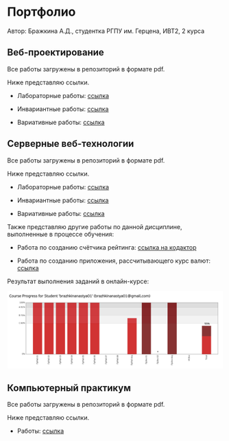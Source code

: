 # Портфолио


Автор: Бражкина А.Д., студентка РГПУ им. Герцена, ИВТ2, 2 курса 


## Веб-проектирование


Все работы загружены в репозиторий в формате pdf. 

Ниже представляю ссылки.



* Лабораторные работы: [ссылка](https://github.com/nas-tya/portfolio/blob/main/%D0%B2%D0%B5%D0%B1-%D0%BF%D1%80%D0%BE%D0%B5%D0%BA%D1%82%D0%B8%D1%80%D0%BE%D0%B2%D0%B0%D0%BD%D0%B8%D0%B5/%D0%91%D1%80%D0%B0%D0%B6%D0%BA%D0%B8%D0%BD%D0%B0%20%D0%90.%D0%94.%2C%20%D0%92%D0%9F%2C%20%D0%9B%D0%A0.pdf)

* Инвариантные работы: [ссылка](https://github.com/nas-tya/portfolio/blob/main/%D0%B2%D0%B5%D0%B1-%D0%BF%D1%80%D0%BE%D0%B5%D0%BA%D1%82%D0%B8%D1%80%D0%BE%D0%B2%D0%B0%D0%BD%D0%B8%D0%B5/%D0%91%D1%80%D0%B0%D0%B6%D0%BA%D0%B8%D0%BD%D0%B0%20%D0%90.%D0%94.%2C%20%D0%92%D0%9F%2C%20%D0%98%D0%A1%D0%A0.pdf)

* Вариативные работы: [ссылка](https://github.com/nas-tya/portfolio/blob/main/%D0%B2%D0%B5%D0%B1-%D0%BF%D1%80%D0%BE%D0%B5%D0%BA%D1%82%D0%B8%D1%80%D0%BE%D0%B2%D0%B0%D0%BD%D0%B8%D0%B5/%D0%91%D1%80%D0%B0%D0%B6%D0%BA%D0%B8%D0%BD%D0%B0%20%D0%90.%D0%94.%2C%20%D0%92%D0%9F%2C%20%D0%92%D0%A1%D0%A0.pdf)



## Серверные веб-технологии



Все работы загружены в репозиторий в формате pdf. 

Ниже представляю ссылки.



* Лабораторные работы: [ссылка](https://github.com/nas-tya/portfolio/blob/main/%D1%81%D0%B2%D1%82/%D0%91%D1%80%D0%B0%D0%B6%D0%BA%D0%B8%D0%BD%D0%B0%20%D0%90.%D0%94.%2C%20%D0%A1%D0%92%D0%A2%2C%20%D0%9B%D0%A0.pdf)

* Инвариантные работы: [ссылка](https://github.com/nas-tya/portfolio/blob/main/%D1%81%D0%B2%D1%82/%D0%91%D1%80%D0%B0%D0%B6%D0%BA%D0%B8%D0%BD%D0%B0%20%D0%90.%D0%94.%2C%20%D0%A1%D0%92%D0%A2%2C%20%D0%98%D0%A1%D0%A0.pdf)

* Вариативные работы: [ссылка](https://github.com/nas-tya/portfolio/blob/main/%D1%81%D0%B2%D1%82/%D0%91%D1%80%D0%B0%D0%B6%D0%BA%D0%B8%D0%BD%D0%B0%20%D0%90.%D0%94.%2C%20%D0%A1%D0%92%D0%A2%2C%20%D0%92%D0%A1%D0%A0.pdf)



Также представляю другие работы по данной дисциплине, выполненные в процессе обучения:



* Работа по созданию счётчика рейтинга: [ссылка на кодактор](https://kodaktor.ru/a30560c)

* Работа по созданию приложения, рассчитывающего курс валют: [ссылка](https://codesandbox.io/s/brave-dust-p5c6b?file=/package.json)



Результат выполнения заданий в онлайн-курсе: 

![прогресс](https://github.com/nas-tya/portfolio/blob/main/Screenshot%202021-07-06%20at%207.27.15%20PM.png)

## Компьютерный практикум



Все работы загружены в репозиторий в формате pdf. 

Ниже представляю ссылки.



* Работы: [ссылка](https://github.com/nas-tya/portfolio/blob/main/%D0%91%D1%80%D0%B0%D0%B6%D0%BA%D0%B8%D0%BD%D0%B0%20%D0%90.%D0%94.%2C%20%D0%9A%D0%9F.pdf)
